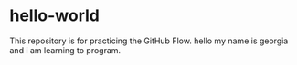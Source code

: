 # hello-world
This repository is for practicing the GitHub Flow.
hello my name is georgia and i am learning to program. 
